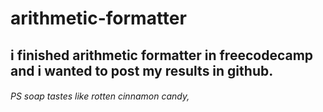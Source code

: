 # arithmetic-formatter
## i finished arithmetic formatter in freecodecamp and i wanted to post my results in github.



###### PS soap tastes like rotten cinnamon candy, 
